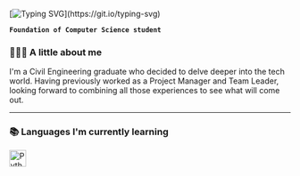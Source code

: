 [![Typing SVG](https://readme-typing-svg.demolab.com?font=Fira+Code&pause=1000&color=D6D7D8&center=false&vCenter=false&random=false&width=435&lines=Hello%2C+I'm+Ghiwa+Daccache!;And+this+is+my+GitHub.)](https://git.io/typing-svg)

**`Foundation of Computer Science student`**

### 👷🏻‍♀️ A little about me
I'm a Civil Engineering graduate who decided to delve deeper into the tech world. Having previously worked as a Project Manager and Team Leader, looking forward to combining all those experiences to see what will come out. 

---

### 📚 Languages I'm currently learning
<img align="left" alt="Python" width="30px" style="padding-right:10px;" src="[https://cdn.jsdelivr.net/gh/devicons/devicon/icons/python/python-plain.svg](https://upload.wikimedia.org/wikipedia/commons/thumb/1/1f/Python_logo_01.svg/800px-Python_logo_01.svg.png)https://upload.wikimedia.org/wikipedia/commons/thumb/1/1f/Python_logo_01.svg/800px-Python_logo_01.svg.png" />

